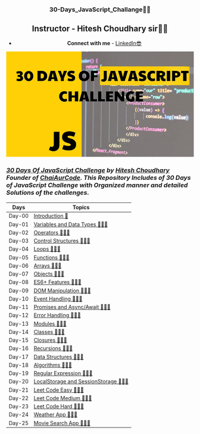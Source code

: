 <div align="center">

### 30-Days_JavaScript_Challange🚀🍵

## **Instructor - Hitesh Choudhary sir🙇‍♂️**

- **Connect with me** - [LinkedIn😎](https://www.linkedin.com/in/sumitgorai01/)

</div>


<img src="./pic.webp" height="60%" width="100%"/>

### _[30 Days Of JavaScript Challenge](https://courses.chaicode.com/learn/batch/30-days-of-Javascript-challenge) by [Hitesh Choudhary](https://www.linkedin.com/in/hiteshchoudhary/) Founder of [ChaiAurCode](https://courses.chaicode.com/learn). This Repository Includes  of 30 Days of JavaScript Challenge with Organized manner and detailed Solutions of the challenges._


| Days     | Topics                                                             |
| -------  | --------------------------------------------------------------- |
| Day-00   | [Introduction 📑](./README.md)                                      |
| Day-01   | [Variables and Data Types 🍵👨‍💻](./Day-01_Variable)                 |
| Day-02   | [Operators 🍵👨‍💻](./Day-02_Operators)                               |
| Day-03   | [Control Structures 🍵👨‍💻](./Day-03_Control_Structure)              |
| Day-04   | [Loops 🍵👨‍💻](./Day-04_Loops)                                       |
| Day-05   | [Functions 🍵👨‍💻](./Day-05_Functions)                               |
| Day-06   | [Arrays 🍵👨‍💻](./Day-06_Arrays)                                     |
| Day-07   | [Objects 🍵👨‍💻](./Day-07_Objects)                                   |
| Day-08   | [ES6+ Features 🍵👨‍💻](./Day-08_ES6_Features)                        |
| Day-09   | [DOM Manipulation 🍵👨‍💻](./Day-09_DOM_Manipulation)                 |
| Day-10   | [Event Handling 🍵👨‍💻](./Day-10_Event_Handling)                     |
| Day-11   | [Promises and Async/Await 🍵👨‍💻](./Day-11_Promises_async_await)     |
| Day-12   | [Error Handling 🍵👨‍💻](./Day-12_Error_Handling)                     |
| Day-13   | [Modules 🍵👨‍💻](./Day-13_Modules)                                   |
| Day-14   | [Classes 🍵👨‍💻](./Day-14_Classes)                                   |
| Day-15   | [Closures 🍵👨‍💻](./Day-15_Closures)                                 |
| Day-16   | [Recursions 🍵👨‍💻](./Day-16_Recursion/)                             |
| Day-17   | [Data Structures 🍵👨‍💻](./Day-17_Data_Structures/)                  |
| Day-18   | [Algorithms 🍵👨‍💻](./Day-18_Algorithms/)                            |
| Day-19   | [Regular Expression 🍵👨‍💻](./Day-19_Regular_Expression/Day19.js/)   |
| Day-20   | [LocalStorage and SessionStorage 🍵👨‍💻](./Day-20_LocalStorage_and_SessionStorage/)|
| Day-21   | [Leet Code Easy 🍵👨‍💻](./Day-21_Leetcode%20Easy/)   |
| Day-22   | [Leet Code Medium 🍵👨‍💻](./Day-22_Leetcode_Medium/)   |
| Day-23   | [Leet Code Hard 🍵👨‍💻](./Day-23_Leetcode_Hard/)   |
| Day-24   | [Weather App 🍵👨‍💻](./Day-24_Weather_App/)   |
| Day-25   | [Movie Search App 🍵👨‍💻](./Day-25_Movie_Search_App/)   |
